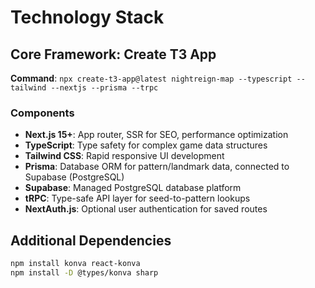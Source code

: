 # Technology Stack

## Core Framework: Create T3 App
**Command**: `npx create-t3-app@latest nightreign-map --typescript --tailwind --nextjs --prisma --trpc`

### Components
- **Next.js 15+**: App router, SSR for SEO, performance optimization
- **TypeScript**: Type safety for complex game data structures
- **Tailwind CSS**: Rapid responsive UI development
- **Prisma**: Database ORM for pattern/landmark data, connected to Supabase (PostgreSQL)
- **Supabase**: Managed PostgreSQL database platform
- **tRPC**: Type-safe API layer for seed-to-pattern lookups
- **NextAuth.js**: Optional user authentication for saved routes

## Additional Dependencies
```bash
npm install konva react-konva
npm install -D @types/konva sharp
```